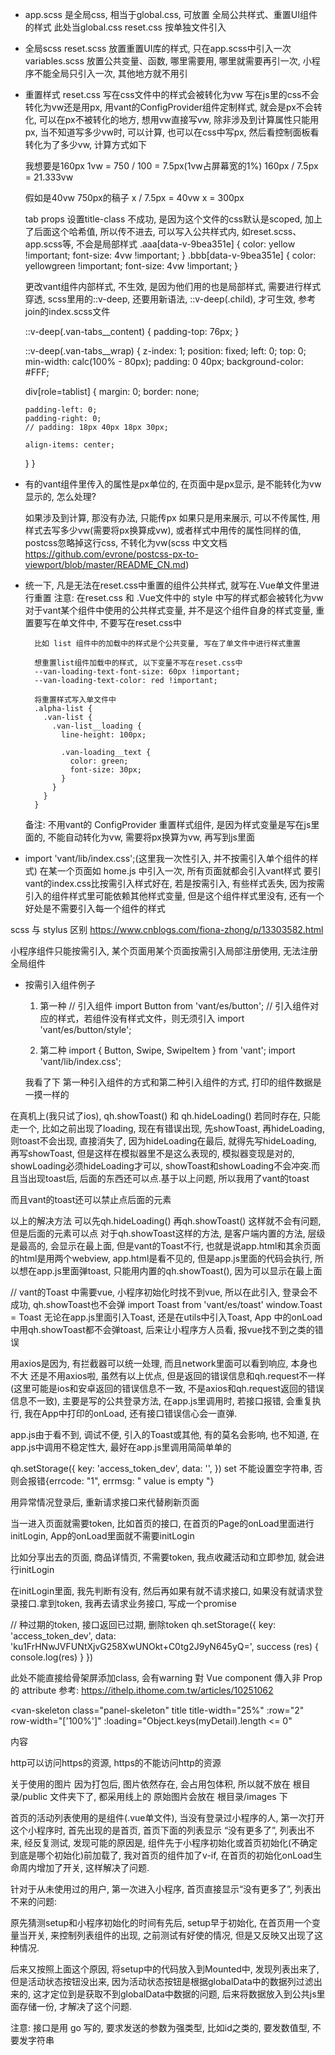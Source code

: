 - app.scss
  是全局css, 相当于global.css, 可放置 全局公共样式、重置UI组件的样式
  此处当global.css
  reset.css 按单独文件引入

- 全局scss
  reset.scss     放置重置UI库的样式, 只在app.scss中引入一次
  variables.scss 放置公共变量、函数, 哪里需要用, 哪里就需要再引一次, 小程序不能全局只引入一次, 其他地方就不用引

- 重置样式
  reset.css 写在css文件中的样式会被转化为vw
  写在js里的css不会转化为vw还是用px, 用vant的ConfigProvider组件定制样式, 就会是px不会转化, 可以在px不被转化的地方, 想用vw直接写vw, 除非涉及到计算属性只能用px, 当不知道写多少vw时, 可以计算, 也可以在css中写px, 然后看控制面板看转化为了多少vw, 计算方式如下

  我想要是160px
  1vw = 750 / 100 = 7.5px(1vw占屏幕宽的1%)
  160px / 7.5px = 21.333vw

  假如是40vw 750px的稿子
  x / 7.5px = 40vw
  x = 300px

  tab props 设置title-class 不成功, 是因为这个文件的css默认是scoped, 加上了后面这个哈希值, 所以传不进去, 可以写入公共样式内, 如reset.scss、app.scss等, 不会是局部样式
  .aaa[data-v-9bea351e] {
    color: yellow !important;
    font-size: 4vw !important;
  }
  .bbb[data-v-9bea351e] {
    color: yellowgreen !important;
    font-size: 4vw !important;
  }

  更改vant组件内部样式, 不生效, 是因为他们用的也是局部样式, 需要进行样式穿透, scss里用的::v-deep, 还要用新语法, ::v-deep(.child), 才可生效, 参考join的index.scss文件

  ::v-deep(.van-tabs__content) {
    padding-top: 76px;
  }

  ::v-deep(.van-tabs__wrap) {
    z-index: 1;
    position: fixed;
    left: 0;
    top: 0;
    min-width: calc(100% - 80px);
    padding: 0 40px;
    background-color: #FFF;

    div[role=tablist] {
      margin: 0;
      border: none;

      padding-left: 0;
      padding-right: 0;
      // padding: 18px 40px 18px 30px;

      align-items: center;
    }
  }

- 有的vant组件里传入的属性是px单位的, 在页面中是px显示, 是不能转化为vw显示的, 怎么处理?

  如果涉及到计算, 那没有办法, 只能传px
  如果只是用来展示, 可以不传属性, 用样式去写多少vw(需要将px换算成vw), 或者样式中用传的属性同样的值, postcss忽略掉这行css, 不转化为vw(scss 中文文档 https://github.com/evrone/postcss-px-to-viewport/blob/master/README_CN.md)

- 统一下, 凡是无法在reset.css中重置的组件公共样式, 就写在.Vue单文件里进行重置
  注意: 在reset.css 和 .Vue文件中的 style 中写的样式都会被转化为vw
        对于vant某个组件中使用的公共样式变量, 并不是这个组件自身的样式变量, 重置要写在单文件中, 不要写在reset.css中

        比如 list 组件中的加载中的样式是个公共变量, 写在了单文件中进行样式重置

        想重置list组件加载中的样式, 以下变量不写在reset.css中
        --van-loading-text-font-size: 60px !important;
        --van-loading-text-color: red !important;

        将重置样式写入单文件中
        .alpha-list {
          .van-list {
            .van-list__loading {
              line-height: 100px;

              .van-loading__text {
                color: green;
                font-size: 30px;
              }
            }
          }
        }
  备注: 不用vant的 ConfigProvider 重置样式组件, 是因为样式变量是写在js里面的, 不能自动转化为vw, 需要将px换算为vw, 再写到js里面


- import 'vant/lib/index.css';(这里我一次性引入, 并不按需引入单个组件的样式)
  在某一个页面如 home.js 中引入一次, 所有页面就都会引入vant样式
  要引vant的index.css比按需引入样式好在, 若是按需引入, 有些样式丢失, 因为按需引入的组件样式里可能依赖其他样式变量, 但是这个组件样式里没有, 还有一个好处是不需要引入每一个组件的样式

scss 与 stylus 区别 https://www.cnblogs.com/fiona-zhong/p/13303582.html


小程序组件只能按需引入, 某个页面用某个页面按需引入局部注册使用, 无法注册全局组件

- 按需引入组件例子
  1. 第一种
  // 引入组件
  import Button from 'vant/es/button';
  // 引入组件对应的样式，若组件没有样式文件，则无须引入
  import 'vant/es/button/style';

  2. 第二种
  import { Button, Swipe, SwipeItem } from 'vant';
  import 'vant/lib/index.css';

  我看了下 第一种引入组件的方式和第二种引入组件的方式, 打印的组件数据是一摸一样的


在真机上(我只试了ios), qh.showToast() 和 qh.hideLoading() 若同时存在, 只能走一个, 比如之前出现了loading, 现在有错误出现, 先showToast, 再hideLoading, 则toast不会出现, 直接消失了, 因为hideLoading在最后, 就得先写hideLoading, 再写showToast, 但是这样在模拟器里不是这么表现的, 模拟器变现是对的, showLoading必须hideLoading才可以, showToast和showLoading不会冲突.而且当出现toast后, 后面的东西还可以点.基于以上问题, 所以我用了vant的toast

而且vant的toast还可以禁止点后面的元素

以上的解决方法 可以先qh.hideLoading() 再qh.showToast() 这样就不会有问题, 但是后面的元素可以点
对于qh.showToast这样的方法, 是客户端内置的方法, 层级是最高的, 会显示在最上面, 但是vant的Toast不行, 也就是说app.html和其余页面的html是用两个webview, app.html是看不见的, 但是app.js里面的代码会执行, 所以想在app.js里面弹toast, 只能用内置的qh.showToast(), 因为可以显示在最上面

// vant的Toast 中需要vue, 小程序初始化时找不到vue, 所以在此引入, 登录会不成功, qh.showToast也不会弹
import Toast from 'vant/es/toast'
window.Toast = Toast
无论在app.js里面引入Toast, 还是在utils中引入Toast, App 中的onLoad中用qh.showToast都不会弹toast, 后来让小程序方人员看, 报vue找不到之类的错误

用axios是因为, 有拦截器可以统一处理, 而且network里面可以看到响应, 本身也不大
还是不用axios啦, 虽然有以上优点, 但是返回的错误信息和qh.request不一样(这里可能是ios和安卓返回的错误信息不一致, 不是axios和qh.request返回的错误信息不一致), 主要是写的公共登录方法, 在app.js里调用时, 若接口报错, 会重复执行, 我在App中打印的onLoad, 还有接口错误信心会一直弹.

app.js由于看不到, 调试不便, 引入的Toast或其他, 有的莫名会影响, 也不知道, 在app.js中调用不稳定性大, 最好在app.js里调用简简单单的


qh.setStorage({
    key: 'access_token_dev',
    data: '',
})
set 不能设置空字符串, 否则会报错{errcode: "1", errmsg: " value is empty "}


用异常情况登录后, 重新请求接口来代替刷新页面


当一进入页面就需要token, 比如首页的接口, 在首页的Page的onLoad里面进行initLogin, App的onLoad里面就不需要initLogin

比如分享出去的页面, 商品详情页, 不需要token, 我点收藏活动和立即参加, 就会进行initLogin

在initLogin里面, 我先判断有没有, 然后再如果有就不请求接口, 如果没有就请求登录接口.拿到token, 我再去请求业务接口, 写成一个promise


// 种过期的token, 接口返回已过期, 删除token
qh.setStorage({
  key: 'access_token_dev',
  data: 'ku1FrHNwJVFUNtXjvG258XwUNOkt+C0tg2J9yN645yQ=',
  success (res) {
    console.log(res)
  }
})



此处不能直接给骨架屏添加class, 会有warning
對 Vue component 傳入非 Prop 的 attribute
参考: https://ithelp.ithome.com.tw/articles/10251062

<van-skeleton
  class="panel-skeleton"
  title
  title-width="25%"
  :row="2"
  row-width="['100%']"
  :loading="Object.keys(myDetail).length <= 0"
>
  内容
</van-skeleton>



http可以访问https的资源, https的不能访问http的资源

关于使用的图片
因为打包后, 图片依然存在, 会占用包体积, 所以就不放在 根目录/public 文件夹下了, 都采用线上的
原始图片会放在 根目录/images 下

首页的活动列表使用的是组件(.vue单文件), 当没有登录过小程序的人, 第一次打开这个小程序时, 首先出现的是首页, 首页下面的列表显示 “没有更多了”, 列表出不来, 经反复测试, 发现可能的原因是, 组件先于小程序初始化或首页初始化(不确定到底是哪个初始化)前加载了, 我对首页的组件加了v-if, 在首页的初始化onLoad生命周内增加了开关, 这样解决了问题.


针对于从未使用过的用户, 第一次进入小程序, 首页直接显示“没有更多了”, 列表出不来的问题:

原先猜测setup和小程序初始化的时间有先后, setup早于初始化, 在首页用一个变量当开关, 来控制列表组件的出现, 之前测试有好使的情况, 但是又反映又出现了这种情况.

后来又按照上面这个原因, 将setup中的代码放入到Mounted中, 发现列表出来了, 但是活动状态按钮没出来, 因为活动状态按钮是根据globalData中的数据列过滤出来的, 这才定位到是获取不到globalData中数据的问题, 后来将数据放入到公共js里面存储一份, 才解决了这个问题.



注意:
接口是用 go 写的, 要求发送的参数为强类型, 比如id之类的, 要发数值型, 不要发字符串

